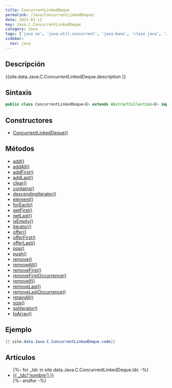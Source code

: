 ```yaml
---
title: ConcurrentLinkedDeque
permalink: /Java/ConcurrentLinkedDeque/
date: 2021-01-11
key: Java.C.ConcurrentLinkedDeque
category: Java
tags: ['java se', 'java.util.concurrent', 'java.base', 'clase java', 'Java 1.7']
sidebar: 
  nav: java
---
```


## Descripción
{{site.data.Java.C.ConcurrentLinkedDeque.description }}

## Sintaxis
~~~java
public class ConcurrentLinkedDeque<E> extends AbstractCollection<E> implements Deque<E>, Serializable
~~~

## Constructores
* [ConcurrentLinkedDeque()](/Java/ConcurrentLinkedDeque/ConcurrentLinkedDeque/)

## Métodos
* [add()](/Java/ConcurrentLinkedDeque/add)
* [addAll()](/Java/ConcurrentLinkedDeque/addAll)
* [addFirst()](/Java/ConcurrentLinkedDeque/addFirst)
* [addLast()](/Java/ConcurrentLinkedDeque/addLast)
* [clear()](/Java/ConcurrentLinkedDeque/clear)
* [contains()](/Java/ConcurrentLinkedDeque/contains)
* [descendingIterator()](/Java/ConcurrentLinkedDeque/descendingIterator)
* [element()](/Java/ConcurrentLinkedDeque/element)
* [forEach()](/Java/ConcurrentLinkedDeque/forEach)
* [getFirst()](/Java/ConcurrentLinkedDeque/getFirst)
* [getLast()](/Java/ConcurrentLinkedDeque/getLast)
* [isEmpty()](/Java/ConcurrentLinkedDeque/isEmpty)
* [iterator()](/Java/ConcurrentLinkedDeque/iterator)
* [offer()](/Java/ConcurrentLinkedDeque/offer)
* [offerFirst()](/Java/ConcurrentLinkedDeque/offerFirst)
* [offerLast()](/Java/ConcurrentLinkedDeque/offerLast)
* [pop()](/Java/ConcurrentLinkedDeque/pop)
* [push()](/Java/ConcurrentLinkedDeque/push)
* [remove()](/Java/ConcurrentLinkedDeque/remove)
* [removeAll()](/Java/ConcurrentLinkedDeque/removeAll)
* [removeFirst()](/Java/ConcurrentLinkedDeque/removeFirst)
* [removeFirstOccurrence()](/Java/ConcurrentLinkedDeque/removeFirstOccurrence)
* [removeIf()](/Java/ConcurrentLinkedDeque/removeIf)
* [removeLast()](/Java/ConcurrentLinkedDeque/removeLast)
* [removeLastOccurrence()](/Java/ConcurrentLinkedDeque/removeLastOccurrence)
* [retainAll()](/Java/ConcurrentLinkedDeque/retainAll)
* [size()](/Java/ConcurrentLinkedDeque/size)
* [spliterator()](/Java/ConcurrentLinkedDeque/spliterator)
* [toArray()](/Java/ConcurrentLinkedDeque/toArray)

## Ejemplo
~~~java
{{ site.data.Java.C.ConcurrentLinkedDeque.code}}
~~~

## Artículos
<ul>
{%- for _ldc in site.data.Java.C.ConcurrentLinkedDeque.ldc -%}
   <li>
       <a href="{{_ldc['url'] }}">{{ _ldc['nombre'] }}</a>
   </li>
{%- endfor -%}
</ul>
